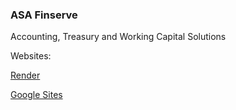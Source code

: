 ### ASA Finserve

Accounting, Treasury and Working Capital Solutions

Websites:

[Render](https://asafinserve.onrender.com/)

[Google Sites](https://sites.google.com/view/asafinserve/home)
